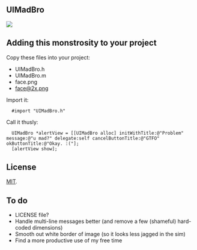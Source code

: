 UIMadBro
--------

[![](http://zumbojo.github.com/images/other_sites/github/UIMadBro/UIMadBro_screenshot.png)](http://zumbojo.github.com/images/other_sites/github/UIMadBro/UIMadBro_screenshot.png)

Adding this monstrosity to your project
---------------------------------------

Copy these files into your project:

  * UIMadBro.h
  * UIMadBro.m
  * face.png
  * face@2x.png
  
Import it:

```
  #import "UIMadBro.h"
```

Call it thusly:

```
  UIMadBro *alertView = [[UIMadBro alloc] initWithTitle:@"Problem" message:@"u mad?" delegate:self cancelButtonTitle:@"GTFO" okButtonTitle:@"Okay. :("];
  [alertView show];
```

License
-------

[MIT](http://www.opensource.org/licenses/mit-license.php).

To do
-----

* LICENSE file?
* Handle multi-line messages better (and remove a few (shameful) hard-coded dimensions)
* Smooth out white border of image (so it looks less jagged in the sim)
* Find a more productive use of my free time